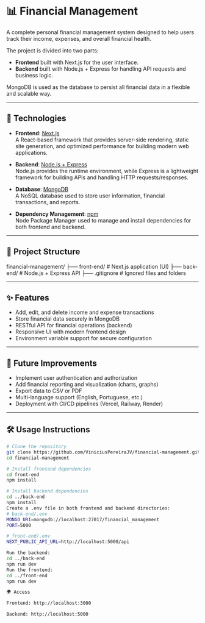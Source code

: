 # 📊 Financial Management

A complete personal financial management system designed to help users track their income, expenses, and overall financial health.  

The project is divided into two parts:  
- **Frontend** built with Next.js for the user interface.  
- **Backend** built with Node.js + Express for handling API requests and business logic.  

MongoDB is used as the database to persist all financial data in a flexible and scalable way.

---

## 🚀 Technologies

- **Frontend**: [Next.js](https://nextjs.org/)  
  A React-based framework that provides server-side rendering, static site generation, and optimized performance for building modern web applications.  

- **Backend**: [Node.js + Express](https://expressjs.com/)  
  Node.js provides the runtime environment, while Express is a lightweight framework for building APIs and handling HTTP requests/responses.  

- **Database**: [MongoDB](https://www.mongodb.com/)  
  A NoSQL database used to store user information, financial transactions, and reports.  

- **Dependency Management**: [npm](https://www.npmjs.com/)  
  Node Package Manager used to manage and install dependencies for both frontend and backend.

---

## 📁 Project Structure

financial-management/
├── front-end/ # Next.js application (UI)
├── back-end/ # Node.js + Express API
├── .gitignore # Ignored files and folders

---


## ✨ Features

- Add, edit, and delete income and expense transactions  
- Store financial data securely in MongoDB  
- RESTful API for financial operations (backend)  
- Responsive UI with modern frontend design  
- Environment variable support for secure configuration  

---

## 📌 Future Improvements

- Implement user authentication and authorization  
- Add financial reporting and visualization (charts, graphs)  
- Export data to CSV or PDF  
- Multi-language support (English, Portuguese, etc.)  
- Deployment with CI/CD pipelines (Vercel, Railway, Render)  

---

## 🛠️ Usage Instructions

```bash
# Clone the repository
git clone https://github.com/ViniciusPereiraJV/financial-management.git
cd financial-management

# Install frontend dependencies
cd front-end
npm install

# Install backend dependencies
cd ../back-end
npm install
Create a .env file in both frontend and backend directories:
# back-end/.env
MONGO_URI=mongodb://localhost:27017/financial_management
PORT=5000

# front-end/.env
NEXT_PUBLIC_API_URL=http://localhost:5000/api

Run the backend:
cd ../back-end
npm run dev
Run the frontend:
cd ../front-end
npm run dev

🌍 Access

Frontend: http://localhost:3000

Backend: http://localhost:5000

